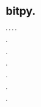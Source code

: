 # bitpy.
.
.
.
.












.






















































.
























.



























.

















































































.































































.


